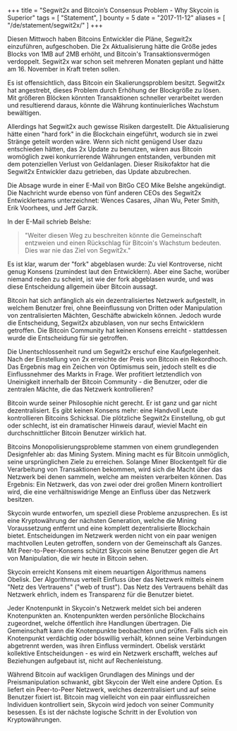 +++
title = "Segwit2x and Bitcoin’s Consensus Problem - Why Skycoin is Superior"
tags = [
    "Statement",
]
bounty = 5
date = "2017-11-12"
aliases = [
	"/de/statement/segwit2x/"
]
+++

Diesen Mittwoch haben Bitcoins Entwickler die Pläne, Segwit2x einzuführen, aufgeschoben. Die 2x Aktualisierung hätte die Größe jedes Blocks von 1MB auf 2MB erhöht, und Bitcoin's Transaktionsvermögen verdoppelt. Segwit2x war schon seit mehreren Monaten geplant und hätte am 16. November in Kraft treten sollen.

Es ist offensichtlich, dass Bitcoin ein Skalierungsproblem besitzt. Segwit2x hat angestrebt, dieses Problem durch Erhöhung der Blockgröße zu lösen. Mit größeren Blöcken könnten Transaktionen schneller verarbeitet werden und resultierend daraus, könnte die Währung kontinuierliches Wachstum bewältigen.

Allerdings hat Segwit2x auch gewisse Risiken dargestellt. Die Aktualisierung hätte einen "hard fork" in die Blockchain eingeführt, wodurch sie in zwei Stränge geteilt worden wäre. Wenn sich nicht genügend User dazu entschieden hätten, das 2x Update zu benutzen, wären aus Bitcoin womöglich zwei konkurrierende Währungen entstanden, verbunden mit dem potenziellen Verlust von Geldanlagen. Dieser Risikofaktor hat die Segwit2x Entwickler dazu getrieben, das Update abzubrechen.

Die Absage wurde in einer E-Mail von BitGo CEO Mike Belshe angekündigt. Die Nachricht wurde ebenso von fünf anderen CEOs des Segwit2x Entwicklerteams unterzeichnet: Wences Casares, Jihan Wu, Peter Smith, Erik Voorhees, und Jeff Garzik.

In der E-Mail schrieb Belshe:

>"Weiter diesen Weg zu beschreiten könnte die Gemeinschaft entzweien und einen Rückschlag für Bitcoin's Wachstum bedeuten. Dies war nie das Ziel von Segwit2x."

Es ist klar, warum der "fork" abgeblasen wurde: Zu viel Kontroverse, nicht genug Konsens (zumindest laut den Entwicklern). Aber eine Sache, worüber niemand reden zu scheint, ist wie der fork abgeblasen wurde, und was diese Entscheidung allgemein über Bitcoin aussagt.

Bitcoin hat sich anfänglich als ein dezentralisiertes Netzwerk aufgestellt, in welchem Benutzer frei, ohne Beeinflussung von Dritten oder Manipulation von zentralisierten Mächten, Geschäfte abwickeln können. Jedoch wurde die Entscheidung, Segwit2x abzublasen, von nur sechs Entwicklern getroffen. Die Bitcoin Community hat keinen Konsens erreicht - stattdessen wurde die Entscheidung für sie getroffen.

Die Unentschlossenheit rund um Segwit2x erschuf eine Kaufgelegenheit. Nach der Einstellung von 2x erreichte der Preis von Bitcoin ein Rekordhoch. Das Ergebnis mag ein Zeichen von Optimismus sein, jedoch stellt es die Einflussnehmer des Markts in Frage. Wer profitiert letztendlich von Uneinigkeit innerhalb der Bitcoin Community - die Benutzer, oder die zentralen Mächte, die das Netzwerk kontrollieren?

Bitcoin wurde seiner Philosophie nicht gerecht. Er ist ganz und gar nicht dezentralisiert. Es gibt keinen Konsens mehr: eine Handvoll Leute kontrollieren Bitcoins Schicksal. Die plötzliche Segwit2x Einstellung, ob gut oder schlecht, ist ein dramatischer Hinweis darauf, wieviel Macht ein durchschnittlicher Bitcoin Benutzer wirklich hat.

Bitcoins Monopolisierungsprobleme stammen von einem grundlegenden Designfehler ab: das Mining System. Mining macht es für Bitcoin unmöglich, seine ursprünglichen Ziele zu erreichen. Solange Miner Blockentgelt für die Verarbeitung von Transaktionen bekommen, wird sich die Macht über das Netzwerk bei denen sammeln, welche am meisten verarbeiten können. Das Ergebnis: Ein Netzwerk, das von zwei oder drei großen Minern kontrolliert wird, die eine verhältniswidrige Menge an Einfluss über das Netzwerk besitzen.

Skycoin wurde entworfen, um speziell diese Probleme anzusprechen. Es ist eine Kryptowährung der nächsten Generation, welche die Mining Voraussetzung entfernt und eine komplett dezentralisierte Blockchain bietet. Entscheidungen im Netzwerk werden nicht von ein paar wenigen machtvollen Leuten getroffen, sondern von der Gemeinschaft als Ganzes. Mit Peer-to-Peer-Konsens schützt Skycoin seine Benutzer gegen die Art von Manipulation, die wir heute in Bitcoin sehen.

Skycoin erreicht Konsens mit einem neuartigen Algorithmus namens Obelisk. Der Algorithmus verteilt Einfluss über das Netzwerk mittels einem "Netz des Vertrauens" ("web of trust"). Das Netz des Vertrauens behält das Netzwerk ehrlich, indem es Transparenz für die Benutzer bietet.

Jeder Knotenpunkt in Skycoin's Netzwerk meldet sich bei anderen Knotenpunkten an. Knotenpunkten werden persönliche Blockchains zugeordnet, welche öffentlich ihre Handlungen übertragen. Die Gemeinschaft kann die Knotenpunkte beobachten und prüfen. Falls sich ein Knotenpunkt verdächtig oder böswillig verhält, können seine Verbindungen abgetrennt werden, was ihren Einfluss vermindert. Obelisk verstärkt kollektive Entscheidungen - es wird ein Netzwerk erschafft, welches auf Beziehungen aufgebaut ist, nicht auf Rechenleistung.

Während Bitcoin auf wackligen Grundlagen des Minings und der Preismanipulation schwankt, gibt Skycoin der Welt eine andere Option. Es liefert ein Peer-to-Peer Netzwerk, welches dezentralisiert und auf seine Benutzer fixiert ist. Bitcoin mag vielleicht von ein paar einflussreichen Individuen kontrolliert sein, Skycoin wird jedoch von seiner Community besessen. Es ist der nächste logische Schritt in der Evolution von Kryptowährungen.
